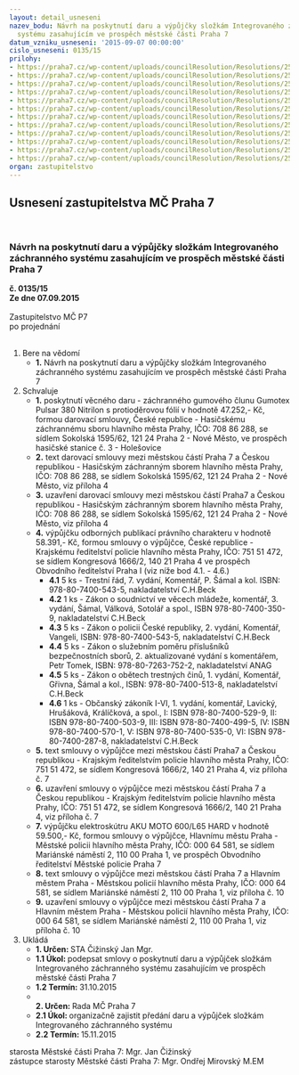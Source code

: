```yaml
---
layout: detail_usneseni
nazev_bodu: Návrh na poskytnutí daru a výpůjčky složkám Integrovaného záchranného
  systému zasahujícím ve prospěch městské části Praha 7
datum_vzniku_usneseni: '2015-09-07 00:00:00'
cislo_usneseni: 0135/15
prilohy:
- https://praha7.cz/wp-content/uploads/councilResolution/Resolutions/25460/7-15-priloha_1_-_duvodova_zprava.doc
- https://praha7.cz/wp-content/uploads/councilResolution/Resolutions/25460/7-15-p%c5%99%c3%adloha_2_-_usnesen%c3%ad_rm%c4%8d.doc
- https://praha7.cz/wp-content/uploads/councilResolution/Resolutions/25460/7-15-priloha_3_-_zadost_hzs.jpg
- https://praha7.cz/wp-content/uploads/councilResolution/Resolutions/25460/7-15-priloha_4_-_darovaci_smlouva_hzs.doc
- https://praha7.cz/wp-content/uploads/councilResolution/Resolutions/25460/7-15-priloha_5_-_vypis_z_registru_hzs.doc
- https://praha7.cz/wp-content/uploads/councilResolution/Resolutions/25460/7-15-priloha_6_-_zadost_pcr.doc
- https://praha7.cz/wp-content/uploads/councilResolution/Resolutions/25460/7-15-priloha_7_-_smlouva_o_vypujcce_p%c4%8dr.doc
- https://praha7.cz/wp-content/uploads/councilResolution/Resolutions/25460/7-15-priloha_8_-_vypis_z_registru_pcr.doc
- https://praha7.cz/wp-content/uploads/councilResolution/Resolutions/25460/7-15-priloha_9_-_zadost_mp.jpg
- https://praha7.cz/wp-content/uploads/councilResolution/Resolutions/25460/7-15-priloha_10_-_smlouva_o_vypujcce_mp.docx
- https://praha7.cz/wp-content/uploads/councilResolution/Resolutions/25460/7-15-priloha_11_-_vypis_z_registru_mp.doc
- https://praha7.cz/wp-content/uploads/councilResolution/Resolutions/25460/7-15-priloha_12_-_zapis_z_jednani_br.doc
organ: zastupitelstvo
---
```

<div id="ucUsn_pList" class="usn">
	<span><h2>Usnesení zastupitelstva MČ Praha 7 </h2>
<br></span><div class="standBody">
<span><h3>Návrh na poskytnutí daru a výpůjčky složkám Integrovaného záchranného systému zasahujícím ve prospěch městské části Praha 7</h3></span><div class="center">
		<strong>č. 0135/15</strong><br>
	</div>
<div class="center">
		<strong>Ze dne 07.09.2015</strong><br><br>
	</div>Zastupitelstvo MČ P7<br> po projednání<br><br><ol>
<li>Bere na vědomí<ul><li>
<strong>1.</strong> Návrh na poskytnutí daru a výpůjčky složkám Integrovaného záchranného systému zasahujícím ve prospěch městské části Praha 7</li></ul>
</li>
<li>Schvaluje<ul>
<li>
<strong>1.</strong> poskytnutí věcného daru - záchranného gumového člunu Gumotex Pulsar 380 Nitrilon s protioděrovou fólií v hodnotě  47.252,- Kč, formou darovací smlouvy, České republice - Hasičskému záchrannému sboru hlavního města Prahy, IČO: 708 86 288, se sídlem Sokolská 1595/62, 121 24 Praha 2 - Nové Město, ve prospěch hasičské stanice č. 3 - Holešovice</li>
<li>
<strong>2.</strong> text darovací smlouvy mezi městskou částí Praha 7 a Českou republikou - Hasičským záchranným sborem hlavního města Prahy, IČO: 708 86 288, se sídlem Sokolská 1595/62, 121 24 Praha 2 - Nové Město, viz příloha 4</li>
<li>
<strong>3.</strong> uzavření darovací smlouvy mezi městskou částí Praha7 a Českou republikou - Hasičským záchranným sborem hlavního města Prahy, IČO: 708 86 288, se sídlem Sokolská 1595/62, 121 24 Praha 2 - Nové Město, viz příloha 4</li>
<li>
<strong>4.</strong> výpůjčku odborných publikací právního charakteru v hodnotě 58.391,- Kč, formou smlouvy o výpůjčce, České republice  -   Krajskému ředitelství policie hlavního města Prahy, IČO: 751 51 472, se sídlem Kongresová 1666/2, 140 21 Praha 4 ve prospěch Obvodního ředitelství Praha I (viz níže bod 4.1. - 4.6.)<ul>
<li>
<strong>4.1</strong> 5 ks - Trestní řád, 7. vydání, Komentář, P. Šámal a kol. ISBN: 978-80-7400-543-5, nakladatelství C.H.Beck</li>
<li>
<strong>4.2</strong> 1 ks - Zákon o soudnictví ve věcech mládeže, komentář, 3. vydání, Šámal, Válková, Sotolář a spol., ISBN 978-80-7400-350-9, nakladatelství C.H.Beck</li>
<li>
<strong>4.3</strong> 5 ks - Zákon o policii České republiky, 2. vydání, Komentář, Vangeli, ISBN: 978-80-7400-543-5, nakladatelství C.H.Beck</li>
<li>
<strong>4.4</strong> 5 ks - Zákon o služebním poměru příslušníků bezpečnostních sborů, 2. aktualizované vydání s komentářem, Petr Tomek, ISBN: 978-80-7263-752-2, nakladatelství ANAG</li>
<li>
<strong>4.5</strong> 5 ks - Zákon o obětech trestných činů, 1. vydání, Komentář, Gřivna, Šámal a kol., ISBN: 978-80-7400-513-8, nakladatelství C.H.Beck</li>
<li>
<strong>4.6</strong> 1 ks - Občanský zákoník I-VI, 1. vydání, komentář, Lavický, Hrušáková, Králíčková, a spol., I: ISBN 978-80-7400-529-9, II: ISBN 978-80-7400-503-9, III: ISBN 978-80-7400-499-5, IV: ISBN 978-80-7400-570-1, V: ISBN 978-80-7400-535-0, VI: ISBN 978-80-7400-287-8, nakladatelství C.H.Beck</li>
</ul>
</li>
<li>
<strong>5.</strong> text smlouvy o výpůjčce mezi městskou částí Praha7 a Českou republikou  -   Krajským ředitelstvím policie hlavního města Prahy, IČO: 751 51 472, se sídlem Kongresová 1666/2, 140 21 Praha 4, viz příloha č. 7</li>
<li>
<strong>6.</strong> uzavření smlouvy o výpůjčce mezi městskou částí Praha 7 a Českou republikou  -   Krajským ředitelstvím policie hlavního města Prahy, IČO: 751 51 472, se sídlem Kongresová 1666/2, 140 21 Praha 4, viz příloha č. 7</li>
<li>
<strong>7.</strong> výpůjčku elektroskútru AKU MOTO 600/L65 HARD v hodnotě 59.500,- Kč, formou  smlouvy o výpůjčce, Hlavnímu městu Praha - Městské policii hlavního města Prahy, IČO: 000 64 581, se sídlem Mariánské náměstí 2, 110 00 Praha 1, ve prospěch Obvodního ředitelství Městské policie Praha 7</li>
<li>
<strong>8.</strong> text smlouvy o výpůjčce mezi městskou částí Praha 7 a Hlavním městem Praha - Městskou policií hlavního města Prahy, IČO: 000 64 581, se sídlem Mariánské náměstí 2, 110 00 Praha 1, viz příloha č. 10</li>
<li>
<strong>9.</strong> uzavření smlouvy o výpůjčce mezi městskou částí Praha 7 a Hlavním městem Praha - Městskou policií hlavního města Prahy, IČO: 000 64 581, se sídlem Mariánské náměstí 2, 110 00 Praha 1, viz příloha č. 10            </li>
</ul>
</li>
<li>Ukládá<ul>
<li>
<strong>1. Určen: </strong>STA Čižinský Jan Mgr.</li>
<li>
<strong>1.1 Úkol: </strong>podepsat smlovy o poskytnutí daru a výpůjček složkám Integrovaného záchranného systému zasahujícím ve prospěch městské části Praha 7</li>
<li>
<strong>1.2 Termín: </strong>31.10.2015</li>
<li>
<strong><br>2. Určen: </strong>Rada MČ Praha 7</li>
<li>
<strong>2.1 Úkol: </strong>organizačně zajistit předání daru a výpůjček složkám Integrovaného záchranného systému</li>
<li>
<strong>2.2 Termín: </strong>15.11.2015</li>
</ul>
</li>
</ol>starosta Městské části Praha 7: Mgr. Jan Čižinský<br>zástupce starosty Městské části Praha 7: Mgr. Ondřej Mirovský M.EM
</div>
</div>